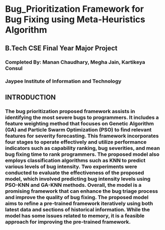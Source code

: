 # Bug_Prioritization Framework for Bug Fixing using Meta-Heuristics Algorithm
## B.Tech CSE Final Year Major Project
### Completed By: Manan Chaudhary, Megha Jain, Kartikeya Consul 
### Jaypee Institute of Information and Technology
## INTRODUCTION
### The bug prioritization proposed framework assists in identifying the most severe bugs to programmers. It includes a feature weighting method that focuses on Genetic Algorithm (GA) and Particle Swarm Optimization (PSO) to find relevant features for severity forecasting. This framework incorporates four stages to operate effectively and utilize performance indicators such as capability ranking, bug severities, and mean bug fixing time to rank programmers. The proposed model also employs classification algorithms such as KNN to predict various levels of bug intensity. Two experiments were conducted to evaluate the effectiveness of the proposed model, which involved predicting bug intensity levels using PSO-KNN and GA-KNN methods. Overall, the model is a promising framework that can enhance the bug triage process and improve the quality of bug fixing. The proposed model aims to refine a pre-trained framework iteratively using both latest data and sections of historical information. While the model has some issues related to memory, it is a feasible approach for improving the pre-trained framework.


